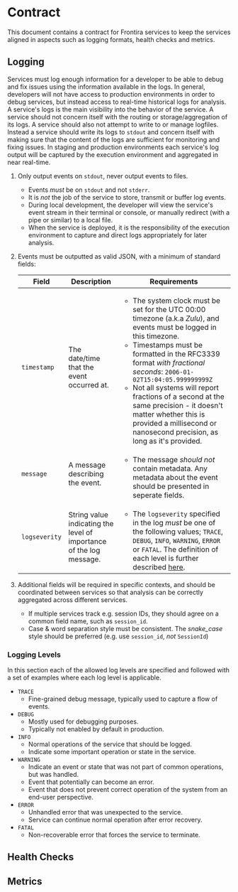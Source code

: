 # Contract

This document contains a contract for Frontira services to keep the services aligned in aspects such as
logging formats, health checks and metrics.

## Logging

Services must log enough information for a developer to be able to debug and fix issues using the information
available in the logs.
In general, developers will not have access to production environments in order to debug services, but instead access
to real-time historical logs for analysis.
A service's logs is the main visibility into the behavior of the service.
A service should not concern itself with the routing or storage/aggregation of its logs.
A service should also not attempt to write to or manage logfiles.
Instead a service should write its logs to `stdout`
and concern itself with making sure that the content of the logs are sufficient for monitoring and fixing issues.
In staging and production environments each service's log output will be captured by the execution environment
and aggregated in near real-time.

1. Only output events on `stdout`, never output events to files.
    * Events _must_ be on `stdout` and not `stderr`.
    * It is _not_ the job of the service to store, transmit or buffer log events.
    * During local development, the developer will view the service's event stream in their terminal or console,
      or manually redirect (with a pipe or similar) to a local file.
    * When the service is deployed,
      it is the responsibility of the execution environment to capture and direct logs appropriately for later analysis.
1. Events must be outputted as valid JSON, with a minimum of standard fields:

    | Field | Description | Requirements |
    | ----- | ----------- | ------------ |
    | `timestamp` | The date/time that the event occurred at. | <ul><li>The system clock must be set for the UTC 00:00 timezone (a.k.a _Zulu_), and events must be logged in this timezone.</li><li>Timestamps must be formatted in the RFC3339 format _with fractional seconds_: `2006-01-02T15:04:05.999999999Z`</li><li>Not all systems will report fractions of a second at the same precision - it doesn't matter whether this is provided a millisecond or nanosecond precision, as long as it's provided.</li></ul> |
    | `message` | A message describing the event. | <ul><li>The message _should not_ contain metadata. Any metadata about the event should be presented in seperate fields.</li></ul> |
    | `logseverity` | String value indicating the level of importance of the log message. | <ul><li>The `logseverity` specified in the log _must_ be one of the following values; `TRACE`, `DEBUG`, `INFO`, `WARNING`, `ERROR` or `FATAL`. The definition of each level is further described [here](#logging-levels).</li></ul> |

1. Additional fields will be required in specific contexts,
  and should be coordinated between services so that analysis can be correctly aggregated across different services.
    * If multiple services track e.g. session IDs, they should agree on a common field name, such as `session_id`.
    * Case & word separation style must be consistent.
      The _snake_case_ style should be preferred (e.g. use `session_id`, _not_ `SessionId`)

### Logging Levels

In this section each of the allowed log levels are specified and followed with a set of examples
where each log level is applicable.

* `TRACE`
  * Fine-grained debug message, typically used to capture a flow of events.
* `DEBUG`
  * Mostly used for debugging purposes.
  * Typically not enabled by default in production.
* `INFO`
  * Normal operations of the service that should be logged.
  * Indicate some important operation or state in the service.
* `WARNING`
  * Indicate an event or state that was not part of common operations, but was handled.
  * Event that potentially can become an error.
  * Event that does not prevent correct operation of the system from an end-user perspective.
* `ERROR`
  * Unhandled error that was unexpected to the service.
  * Service can continue normal operation after error recovery.
* `FATAL`
  * Non-recoverable error that forces the service to terminate.

## Health Checks

## Metrics
